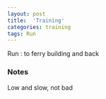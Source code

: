 ```yaml
---
layout: post
title:  'Training'
categories: training
tags: Run
---
```


Run : to ferry building and back

### Notes

Low and slow, not bad
